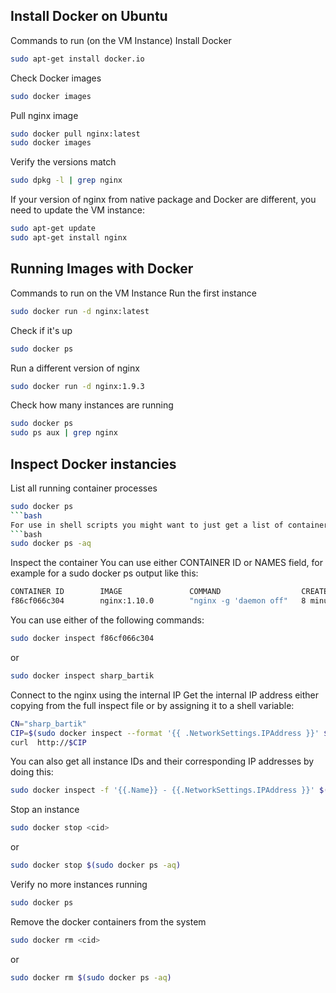 ## Install Docker on Ubuntu

Commands to run (on the VM Instance)
Install Docker
```bash
sudo apt-get install docker.io
```
Check Docker images
```bash
sudo docker images
```
Pull nginx image
```bash
sudo docker pull nginx:latest
sudo docker images
```
Verify the versions match
```bash
sudo dpkg -l | grep nginx
```
If your version of nginx from native package and Docker are different, you need to update the VM instance:
```bash
sudo apt-get update
sudo apt-get install nginx
```

## Running Images with Docker
Commands to run on the VM Instance
Run the first instance
```bash
sudo docker run -d nginx:latest
```
Check if it's up
```bash
sudo docker ps
```
Run a different version of nginx
```bash
sudo docker run -d nginx:1.9.3
```
Check how many instances are running
```bash
sudo docker ps
sudo ps aux | grep nginx
```

## Inspect Docker instancies
List all running container processes
```bash
sudo docker ps
```bash
For use in shell scripts you might want to just get a list of container IDs (-a stands for all instances, not just running, and -q is for "quiet" - show just the numeric ID):
```bash
sudo docker ps -aq
```
Inspect the container
You can use either CONTAINER ID or NAMES field, for example for a sudo docker ps output like this:
```bash
CONTAINER ID        IMAGE               COMMAND                  CREATED             STATUS              PORTS               NAMES
f86cf066c304        nginx:1.10.0        "nginx -g 'daemon off"   8 minutes ago       Up 8 minutes        80/tcp, 443/tcp     sharp_bartik
```
You can use either of the following commands:
```bash
sudo docker inspect f86cf066c304
```
or
```bash
sudo docker inspect sharp_bartik
```
Connect to the nginx using the internal IP
Get the internal IP address either copying from the full inspect file or by assigning it to a shell variable:
```bash
CN="sharp_bartik"
CIP=$(sudo docker inspect --format '{{ .NetworkSettings.IPAddress }}' $CN)
curl  http://$CIP
```
You can also get all instance IDs and their corresponding IP addresses by doing this:
```bash
sudo docker inspect -f '{{.Name}} - {{.NetworkSettings.IPAddress }}' $(sudo docker ps -aq)
```
Stop an instance
```bash
sudo docker stop <cid>
```
or 
```bash
sudo docker stop $(sudo docker ps -aq)
```
Verify no more instances running
```bash
sudo docker ps
```
Remove the docker containers from the system
```bash
sudo docker rm <cid>
```
or 
```bash
sudo docker rm $(sudo docker ps -aq)
```
